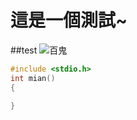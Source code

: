 # 這是一個測試~
##test
![百鬼](https://pbs.twimg.com/media/Euj68oXXYAEuxxa?format=jpg&name=4096x4096)
```C
#include <stdio.h>
int mian()
{

}
```
